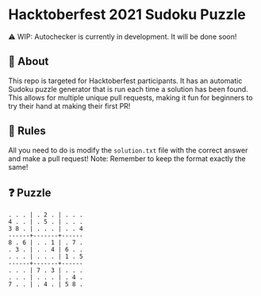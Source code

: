# Hacktoberfest 2021 Sudoku Puzzle

⚠ WIP: Autochecker is currently in development. It will be done soon!

## 🤔 About

This repo is targeted for Hacktoberfest participants. It has an automatic Sudoku puzzle generator that is run each time a solution has been found. This allows for multiple unique pull requests, making it fun for beginners to try their hand at making their first PR!

## 📝 Rules

All you need to do is modify the `solution.txt` file with the correct answer and make a pull request!
Note: Remember to keep the format exactly the same!

## ❓ Puzzle

```
. . . | . 2 . | . . .
4 . . | . 5 . | . . .
3 8 . | . . . | . . 4
------+-------+------
8 . 6 | . . 1 | . 7 .
. 3 . | . . 4 | 6 . .
. . . | . . . | 1 . 5
------+-------+------
. . . | 7 . 3 | . . .
. . . | . . . | . 4 .
7 . . | . 4 . | 5 8 .
```
